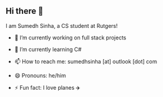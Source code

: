 ## Hi there 👋

<!--
**sumedhsinha/sumedhsinha** is a ✨ _special_ ✨ repository because its `README.md` (this file) appears on your GitHub profile.
-->
I am Sumedh Sinha, a CS student at Rutgers!

- 🔭 I’m currently working on full stack projects
  
- 🌱 I’m currently learning C#
<!-- - 👯 I’m looking to collaborate on ...
- 🤔 I’m looking for help with ...
- 💬 Ask me about ... -->
- 📫 How to reach me: sumedhsinha [at] outlook [dot] com
  
- 😄 Pronouns: he/him
  
- ⚡ Fun fact: I love planes ✈️


